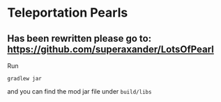 Teleportation Pearls
====================
## **Has been rewritten please go to:** https://github.com/superaxander/LotsOfPearl  
Run 
```
gradlew jar
```
and you can find the mod jar file under `build/libs`
